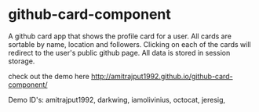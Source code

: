 # github-card-component

A github card app that shows the profile card for a user. All cards are sortable by name, location and followers. Clicking on each of the cards will redirect to the user's public github page. All data is stored in session storage.

check out the demo here
http://amitrajput1992.github.io/github-card-component/

Demo ID's:
amitrajput1992,
darkwing,
iamolivinius,
octocat,
jeresig,
